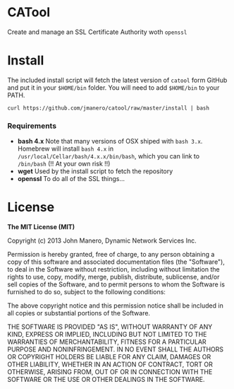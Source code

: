 CATool
======
Create and manage an SSL Certificate Authority woth `openssl`

# Install
The included install script will fetch the latest version of `catool` form GitHub
and put it in your `$HOME/bin` folder. You will need to add `$HOME/bin` to your PATH.

```
curl https://github.com/jmanero/catool/raw/master/install | bash
```


### Requirements
* **bash 4.x** Note that many versions of OSX shiped with `bash 3.x`. Homebrew will
install `bash 4.x` in `/usr/local/Cellar/bash/4.x.x/bin/bash`, which you can link to
`/bin/bash` (!! At your own risk !!)
* **wget** Used by the install script to fetch the repository
* **openssl** To do all of the SSL things...

# License
**The MIT License (MIT)**

Copyright (c) 2013 John Manero, Dynamic Network Services Inc.

Permission is hereby granted, free of charge, to any person obtaining a copy
of this software and associated documentation files (the "Software"), to deal
in the Software without restriction, including without limitation the rights
to use, copy, modify, merge, publish, distribute, sublicense, and/or sell
copies of the Software, and to permit persons to whom the Software is
furnished to do so, subject to the following conditions:

The above copyright notice and this permission notice shall be included in
all copies or substantial portions of the Software.

THE SOFTWARE IS PROVIDED "AS IS", WITHOUT WARRANTY OF ANY KIND, EXPRESS OR
IMPLIED, INCLUDING BUT NOT LIMITED TO THE WARRANTIES OF MERCHANTABILITY,
FITNESS FOR A PARTICULAR PURPOSE AND NONINFRINGEMENT. IN NO EVENT SHALL THE
AUTHORS OR COPYRIGHT HOLDERS BE LIABLE FOR ANY CLAIM, DAMAGES OR OTHER
LIABILITY, WHETHER IN AN ACTION OF CONTRACT, TORT OR OTHERWISE, ARISING FROM,
OUT OF OR IN CONNECTION WITH THE SOFTWARE OR THE USE OR OTHER DEALINGS IN
THE SOFTWARE.
